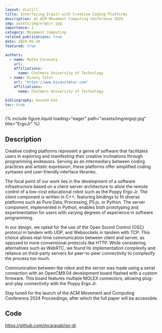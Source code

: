 ```yaml
---
layout: distill
title: Interfacing ErgoJr with Creative Coding Platforms
description: at ACM Movement Computing Conference 2024
img: assets/img/ergojr.jpg
importance: 1
category: Movement Computing
related_publications: true
date: 2024-05-30
featured: true

authors:
  - name: Matto Caravati
    url: 
    affiliations:
      name: Chalmers University of Technology
  - name: Kıvanç Tatar
    url: "https://www.kivanctatar.com"
    affiliations: 
      name: Chalmers University of Technology

bibliography: moco24.bib
toc: true
---
```


<div class=".l-body">

{% include figure.liquid loading="eager" path="assets/img/ergojr.jpg" title="ErgoJr" %}

</div>

## Description

Creative coding platforms represent a genre of software that facilitates users in exploring and manifesting their creative inclinations through programming endeavors. Serving as an intermediary between coding practices and artistic expression, these platforms offer simplified coding syntaxes and user-friendly interface libraries.

The focal point of our work lies in the development of a software infrastructure based on a client-server architecture to allow the remote control of a low-cost educational robot such as the Poppy Ergo Jr. The client component is written in C++, featuring bindings to fit diverse platforms such as Pure Data, Processing, P5.js, or Python. The server component, implemented in Python, enables both prototyping and experimentation for users with varying degrees of experience in software programming.

In our design, we opted for the use of the Open Sound Control (OSC) protocol in tandem with UDP, and Websockets in tandem with TCP. This choice allows real-time communication between client and server, as opposed to more conventional protocols like HTTP. While considering alternatives such as WebRTC, we found its implementation complexity and reliance on third-party servers for peer-to-peer connectivity to complexify the process too much.

Communication between the robot and the server was made using a serial connection with an OpenCM9.04 development board flashed with a custom firmware. This board features multiple MOLEX connectors, allowing plug-and-play connectivity with the Poppy Ergo Jr.

Stay tuned for the launch of the ACM Movement and Computing Conference 2024 Proceedings, after which the full paper will be accessible.

## Code

<i class="fa-brands fa-github"></i> <a>https://github.com/mcaravati/sp-dr</a>